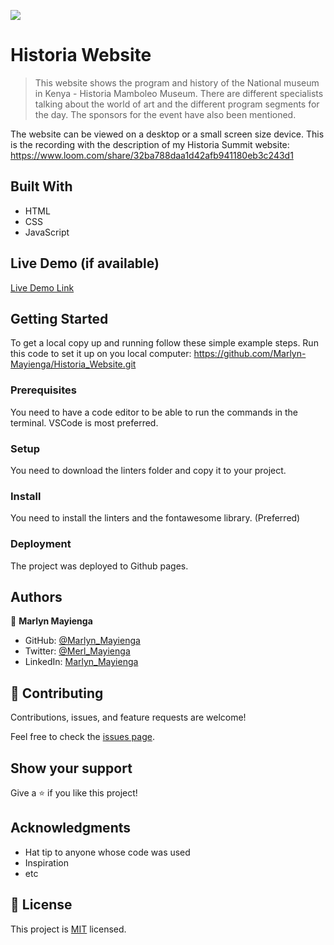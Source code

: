 ![](https://img.shields.io/badge/Microverse-blueviolet)

# Historia Website

> This website shows the program and history of the National museum in Kenya - Historia Mamboleo Museum. There are different specialists talking about the world of art and the different program segments for the day. The sponsors for the event have also been mentioned. 

The website can be viewed on a desktop or a small screen size device.
This is the recording with the description of my Historia Summit website: https://www.loom.com/share/32ba788daa1d42afb941180eb3c243d1

## Built With
- HTML
- CSS
- JavaScript

## Live Demo (if available)

[Live Demo Link](https://marlyn-mayienga.github.io/Historia_Website/)



## Getting Started
To get a local copy up and running follow these simple example steps.
Run this code to set it up on you local computer: https://github.com/Marlyn-Mayienga/Historia_Website.git

### Prerequisites
You need to have a code editor to be able to run the commands in the terminal. VSCode is most preferred.

### Setup
You need to download the linters folder and copy it to your project.

### Install
You need to install the linters and the fontawesome library. (Preferred)

### Deployment
The project was deployed to Github pages. 

## Authors


👤 **Marlyn Mayienga**

- GitHub: [@Marlyn_Mayienga](https://github.com/Marlyn_Mayienga)
- Twitter: [@Merl_Mayienga](https://twitter.com/Merl_Mayienga)
- LinkedIn: [Marlyn_Mayienga](https://linkedin.com/in/Marlyn_Mayienga)

## 🤝 Contributing

Contributions, issues, and feature requests are welcome!

Feel free to check the [issues page](../../issues/).

## Show your support

Give a ⭐️ if you like this project!

## Acknowledgments

- Hat tip to anyone whose code was used
- Inspiration
- etc

## 📝 License

This project is [MIT](./MIT.md) licensed.
